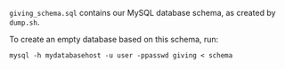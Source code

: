 `giving_schema.sql` contains our MySQL database schema, as created by `dump.sh`. 

To create an empty database based on this schema, run:
```
mysql -h mydatabasehost -u user -ppasswd giving < schema
```
